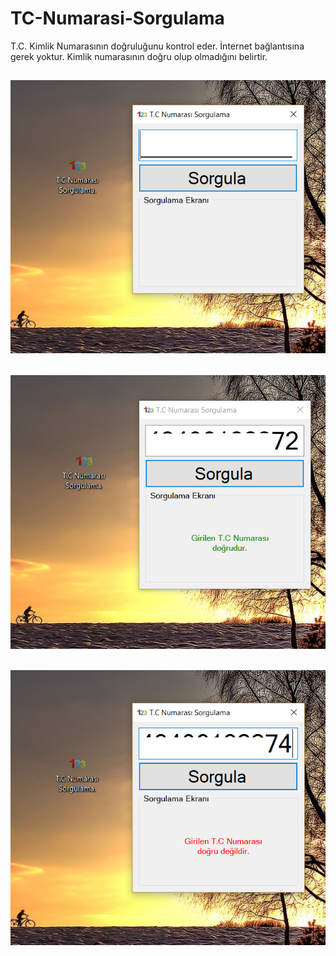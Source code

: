 # TC-Numarasi-Sorgulama
 T.C. Kimlik Numarasının doğruluğunu kontrol eder. İnternet bağlantısına gerek yoktur. Kimlik numarasının doğru olup olmadığını belirtir.

![](Uygulama%20Resimleri/tc_sorgulama_hakan_akkaya_1.png)
---

![](Uygulama%20Resimleri/tc_sorgulama_hakan_akkaya_2.png)
---

![](Uygulama%20Resimleri/tc_sorgulama_hakan_akkaya_3.png)
---
